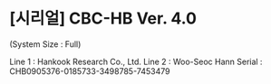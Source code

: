 # [시리얼] CBC-HB Ver. 4.0
   (System Size : Full)

   Line 1 : Hankook Research Co., Ltd.
   Line 2 : Woo-Seoc Hann
   Serial : CHB0905376-0185733-3498785-7453479
